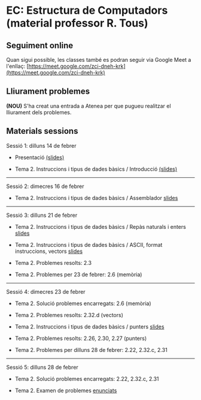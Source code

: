 # EC: Estructura de Computadors (material professor R. Tous)


## Seguiment online

Quan sigui possible, les classes també es podran seguir via Google Meet a l'enllaç: [https://meet.google.com/zci-dneh-krk](https://meet.google.com/zci-dneh-krk)


## Lliurament problemes

**(NOU)** S'ha creat una entrada a Atenea per que pugueu realitzar el lliurament dels problemes.

## Materials sessions

Sessió 1: dilluns 14 de febrer

* Presentació [(slides)](./slides/sessio1_1_presentacio.pdf)

* Tema 2. Instruccions i tipus de dades bàsics / Introducció [(slides)](./slides/sessio1_2_tema2_intro.pdf)

<hr>

Sessió 2: dimecres 16 de febrer

* Tema 2. Instruccions i tipus de dades bàsics / Assemblador [slides](./slides/sessio2_1_tema2_assemblador.pdf)



<hr>

Sessió 3: dilluns 21 de febrer

* Tema 2. Instruccions i tipus de dades bàsics / Repàs naturals i enters [slides](./slides/sessio3_1_tema2_enters.pdf)

* Tema 2. Instruccions i tipus de dades bàsics / ASCII, format instruccions, vectors [slides](./slides/sessio3_2_tema2_ascii_instr_vectors.pdf)

* Tema 2. Problemes resolts: 2.3

* Tema 2. Problemes per 23 de febrer: 2.6 (memòria)

<hr>

Sessió 4: dimecres 23 de febrer

* Tema 2. Solució problemes encarregats: 2.6 (memòria)

* Tema 2. Problemes resolts: 2.32.d (vectors)

* Tema 2. Instruccions i tipus de dades bàsics / punters [slides](./slides/sessio4_1_tema2_punters.pdf)

* Tema 2. Problemes resolts: 2.26, 2.30, 2.27 (punters)

* Tema 2. Problemes per dilluns 28 de febrer: 2.22, 2.32.c, 2.31 


<hr>

Sessió 5: dilluns 28 de febrer

* Tema 2. Solució problemes encarregats: 2.22, 2.32.c, 2.31

* Tema 2. Examen de problemes [enunciats](./problemes/expr2_extended.pdf) 

<!--

i [solucions](./problemes/expr2s_extended.pdf)

<hr>

Sessió 6: dimecres 2 de març

* Tema 3. Traducció de programes / bitwise, condicions, if-then-else [slides](./slides/sessio6_1_tema3_condicionals.pdf)

* Tema 3. Traducció de programes / switch i bucles [slides](./slides/sessio7_1_tema3_switch_i_bucles.pdf)

* Problemes per dilluns 7 de març: 3.5.a, 3.9 (bits)

<hr>

Sessió 7: dilluns 7 de març

* Tema 3. Solució problemes encarregats: 3.5.a, 3.9 (bits)

* Tema 3. Traducció de programes / subrutines [slides](./slides/sessio7_2_tema3_subrutines.pdf)

<hr>

Sessió 8: dimecres 9 de març

* Tema 3. Traducció de programes / subrutines (continuació)

* Tema 3. Problemes resolts: 3.28 (subrutines)

* Tema 3. Estructura de la memòria, compilació, assemblatge, enllaçat i càrrega [slides](./slides/sessio9_1_tema3_mem_i_compilacio.pdf)

* Problemes per dilluns 14 de març: 3.34, 3.26, 3.36 (subrutines)


<hr>

Sessió 9: dilluns 14 de març

* Tema 3. Solució problemes encarregats: 3.34, 3.26, 3.36 (subrutines) [solucions](./problemes/tema3_3_34_3_26_3_36.pdf)

* Tema 4. Matrius [slides](./slides/sessio9_2_tema4_matrius1.pdf)

<hr>

Sessió 10: dimecres 16 de març

* Tema 4. Matrius / accés seqüencial 

* Tema 4. Examen de problemes [enunciats](./problemes/expr3i4.pdf) i [solucions](./problemes/expr3i4s.pdf)

* Problemes per dilluns 21 de març: 4.2, 4.9, 4.11 (matrius) [solucions](./problemes/tema4_2_4_9_4_11.pdf)


<hr>

Sessió 11: dilluns 21 de març

* Tema 3. Solució problemes encarregats: 4.11 (matrius)

* Tema 1. Rendiment i consum [slides](./slides/sessio11_1_tema1_rendiment.pdf)



<hr>

Sessió 12: dimecres 23 de març


* Tema 5. Aritmètica d'enters i coma flotant / 5.1-5.3 Aritmètica d'enters
    * [slides](./slides/sessio12_1_tema5_1_aritmeticaentera_1.pdf)
    * [vídeo 1: multiplicador](https://www.youtube.com/watch?v=d-LYzUcRK1w&t=365s)
    * [vídeo 2: divisor](https://www.youtube.com/watch?v=oWHNRd7dGP4&t=1209s)

* Problemes per dilluns 28 de març: 1.7, 1.11, 5.6, 5.7, 5.11.a, 5.15.b [solucions](./problemes/tema1_7_1_11_5_6_5_7_5_11_a_5_15_b.pdf)



<hr>

Sessió 13: dilluns 28 de març

* Tema 5. Aritmètica d'enters i coma flotant / 5.4 Representació [slides](./slides/sessio16_1_tema5_2_floats_1.pdf)
    * [vídeo 1: coma fixa](https://www.youtube.com/watch?v=zsGChigW4Fs) 
    * [vídeo 2: IEEE 754](https://www.youtube.com/watch?v=QrfAShP95I4)



<hr>

Sessió 14: dimecres 30 de març

* Tema 5. Aritmètica d'enters i coma flotant / 5.4 Representació (continuació)

* Tema 5. Aritmètica d'enters i coma flotant / Suma i resta [slides](./slides/sessio17_1_tema5_2_floats_2.pdf)

* Tema 5. Examen de problemes [enunciats](./problemes/expr5_3.pdf) i [solucions](./problemes/expr5_3s.pdf)

<hr>

EXAMEN PARCIAL: dimarts 5 d'abril

* Examen Parcial. Seguiu les instruccions de la convocatòria publicada al Racó.

<hr>

Sessió 15: dimecres 20 d'abril

* Tema 5. Aritmètica d'enters i coma flotant / Multiplicació i coma flotant a MIPS [slides](./slides/sessio17_2_tema5_3_floats_3.pdf)

* Tema 5. Examen de problemes [enunciats](./problemes/expr5_4.pdf) i [solucions](./problemes/expr5_4s.pdf)


<hr>

Sessió 16: dilluns 25 d'abril

* Tema 6. Memòria cache / Introducció i disseny bàsic [slides](./slides/sessio19_1_tema6_1.pdf)

<hr>

Sessió 17: dimecres 27 d'abril

* Tema 6. Memòria cache / Part 2: Gestió de les escriptures [slides](./slides/sessio22_1_tema6_2.pdf)

* Tema 6. Problemes resolts: 6.2

* Tema 6. Examen de problemes ([enunciats](./problemes/expr6.pdf) i [solucions](./problemes/expr6s.pdf)) 

<hr>

Sessió 18: dilluns 2 de maig

 * Tema 6. Memòria cache / Part 3: Model de temps i millores [slides](./slides/sessio23_1_tema6_3.pdf)

* Tema 6. Problemes resolts: 6.10

* Problemes per dimecres 4 de maig: 6.7, 6.11

 <hr>

Sessió 19: dimecres 4 de maig

* Tema 6. Solució problemes encarregats 6.7, 6.11 ([solucions](./problemes/tema6_6_7_6_11.pdf))

* Tema 6. Memòria cache / Part 3: Model de temps i millores (continuació)

* Tema 6. Examen de problemes 2 ([enunciats](./problemes/expr6_2.pdf) i ([solucions](./problemes/expr6_2s.pdf)) 

 <hr>

Sessió 20: dilluns 9 de maig

* Tema 7. Memòria virtual [slides](./slides/sessio26_1_tema7_1.pdf)

 <hr>

Sessió 21: dimecres 11 de maig

* Tema 7. Solució problemes: 7.1, 7.4 [solucions](./problemes/tema7_7_4.pdf)

* Tema 7. Memòria virtual (TLB)

 <hr>

Sessió 22: dilluns 16 de maig

* Tema 7. Memòria virtual (protecció i compartició)

* Tema 7. Examen de problemes ([enunciats](./problemes/expr7.pdf) i [solucions](./problemes/expr7s.pdf)) 


<hr>

Sessió 23: dimecres 18 de maig (classe híbrida d'una hora, online a [http://meet.google.com/ati-zmnz-ddj](http://meet.google.com/ati-zmnz-ddj))

* Tema 7. Solució de l'examen de problemes 

* Tema 7. Solució problemes:: 7.2 i 7.7 [solucions](./problemes/tema7_7_2_7_7.pdf)


<hr>

Sessió 24: dilluns 23 de maig

* Tema 8 ([apunts](https://docencia.ac.upc.edu/FIB/grau/EC/privat/TeoriaEC-tema8.pdf))

<hr>

Sessió 25: dimecres 25 de maig

* Tema 8. Examen de problemes ([enunciats](./problemes/expr8.pdf) i [solucions](./problemes/expr8s.pdf))

<hr>

Sessió 26: dilluns 30 de maig


-->





